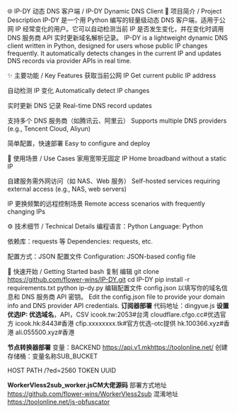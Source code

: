 🌐 IP-DY 动态 DNS 客户端 / IP-DY Dynamic DNS Client
📌 项目简介 / Project Description
IP-DY 是一个用 Python 编写的轻量级动态 DNS 客户端，适用于公网 IP 经常变化的用户。它可以自动检测当前 IP 是否发生变化，并在变化时调用 DNS 服务商 API 实时更新域名解析记录。
IP-DY is a lightweight dynamic DNS client written in Python, designed for users whose public IP changes frequently. It automatically detects changes in the current IP and updates DNS records via provider APIs in real time.

✨ 主要功能 / Key Features
获取当前公网 IP
Get current public IP address

自动检测 IP 变化
Automatically detect IP changes

实时更新 DNS 记录
Real-time DNS record updates

支持多个 DNS 服务商（如腾讯云、阿里云）
Supports multiple DNS providers (e.g., Tencent Cloud, Aliyun)

简单配置，快速部署
Easy to configure and deploy

🔧 使用场景 / Use Cases
家用宽带无固定 IP
Home broadband without a static IP

自建服务需外网访问（如 NAS、Web 服务）
Self-hosted services requiring external access (e.g., NAS, web servers)

IP 更换频繁的远程控制场景
Remote access scenarios with frequently changing IPs

⚙️ 技术细节 / Technical Details
编程语言：Python
Language: Python

依赖库：requests 等
Dependencies: requests, etc.

配置方式：JSON 配置文件
Configuration: JSON-based config file

🚀 快速开始 / Getting Started
bash
复制
编辑
git clone https://github.com/flower-wins/IP-DY.git
cd IP-DY
pip install -r requirements.txt
python ip-dy.py
编辑配置文件 config.json 以填写你的域名信息和 DNS 服务商 API 密钥。
Edit the config.json file to provide your domain info and DNS provider API credentials.
**订阅器部署**
代码地址：dingyue.js
**设置优选IP: 优选域名**，API，CSV
icook.tw:2053#台湾
cloudflare.cfgo.cc#优选官方
icook.hk:8443#香港
cfip.xxxxxxxx.tk#官方优选-otc提供
hk.100366.xyz#香港
ali.055500.xyz#香港

**节点转换器部署**
变量：BACKEND https://api.v1.mkhttps://toolonline.net/
创建存储桶：变量名称SUB_BUCKET

HOST
PATH
/?ed=2560
TOKEN
UUID

**WorkerVless2sub_worker.jsCM大佬源码**
部署方式地址
https://github.com/flower-wins/WorkerVless2sub
混淆地址
https://toolonline.net/js-obfuscator
